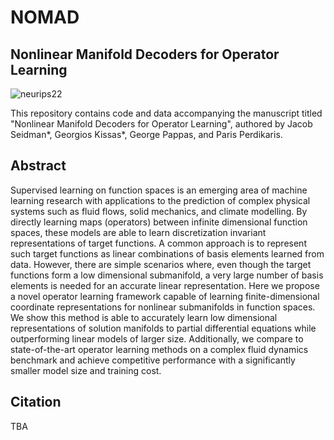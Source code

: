 # NOMAD
## Nonlinear Manifold Decoders for Operator Learning

![neurips22](https://user-images.githubusercontent.com/3844367/169362195-c4f43763-e8ab-4d5a-90ba-d681b648f9a6.png)

This repository contains code and data accompanying the manuscript titled "Nonlinear Manifold Decoders for Operator Learning", authored by Jacob Seidman*, Georgios Kissas*, George Pappas, and Paris Perdikaris.

## Abstract

Supervised learning on function spaces is an emerging area of machine learning research with applications to the prediction of complex physical systems such as fluid flows, solid mechanics, and climate modelling.  By directly learning maps (operators) between infinite dimensional function spaces, these models are able to learn discretization invariant representations of target functions.  A common approach is to represent such target functions as linear combinations of basis elements learned from data. However, there are simple scenarios where, even though the target functions form a low dimensional submanifold, a very large number of basis elements is needed for an accurate linear representation. Here we propose a novel operator learning framework capable of learning  finite-dimensional coordinate representations for nonlinear submanifolds in function spaces.  We show this method is able to accurately learn low dimensional representations of solution manifolds to partial differential equations while outperforming linear models of larger size.  Additionally, we compare to state-of-the-art operator learning methods on a complex fluid dynamics benchmark and achieve competitive performance with a significantly smaller model size and training cost.

## Citation

TBA
